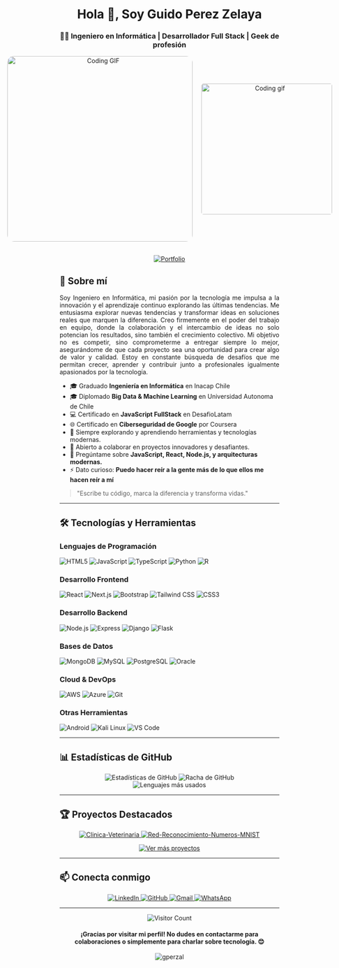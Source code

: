 <h1 align="center">Hola 👋, Soy Guido Perez Zelaya</h1>

<h3 align="center">👨‍💻 Ingeniero en Informática | Desarrollador Full Stack | Geek de profesión</h3>

<div align="center" style="display: flex; justify-content: center; align-items: center; gap: 20px;">
  <img src="https://miro.medium.com/v2/resize:fit:720/format:webp/1*yw0TnheAGN-LPneDaTlaxw.gif" alt="Coding GIF" width="425px" style="border-radius: 15px;">
  <img src="https://media.giphy.com/media/qgQUggAC3Pfv687qPC/giphy.gif" alt="Coding gif" width="300px" style="border-radius: 5px;" />
</div>
<br>
<p align="center" >
  <a href="https://gperzal.vercel.app" target="_blank">
    <img src="https://img.shields.io/badge/Portfolio-FF5722?style=for-the-badge&logo=todoist&logoColor=white" alt="Portfolio" />
  </a>
</p>

<h2>🚀 Sobre mí</h2>

<p align="justify">
Soy Ingeniero en Informática, mi pasión por la tecnología me impulsa a la innovación y el aprendizaje continuo explorando las últimas tendencias. Me entusiasma explorar nuevas tendencias y transformar ideas en soluciones reales que marquen la diferencia. Creo firmemente en el poder del trabajo en equipo, donde la colaboración y el intercambio de ideas no solo potencian los resultados, sino también el crecimiento colectivo. Mi objetivo no es competir, sino comprometerme a entregar siempre lo mejor, asegurándome de que cada proyecto sea una oportunidad para crear algo de valor y calidad. Estoy en constante búsqueda de desafíos que me permitan crecer, aprender y contribuir junto a profesionales igualmente apasionados por la tecnología.
</p>

- 🎓 Graduado **Ingeniería en Informática** en Inacap Chile
- 🎓 Diplomado **Big Data & Machine Learning** en Universidad Autonoma de Chile
- 💻 Certificado en **JavaScript FullStack** en DesafioLatam
- 🌐 Certificado en **Ciberseguridad de Google** por Coursera
- 🌱 Siempre explorando y aprendiendo herramientas y tecnologías modernas.
- 👯 Abierto a colaborar en proyectos innovadores y desafiantes.
- 💬 Pregúntame sobre **JavaScript, React, Node.js, y arquitecturas modernas.**
- ⚡ Dato curioso: **Puedo hacer reír a la gente más de lo que ellos me hacen reír a mí**

> "Escribe tu código, marca la diferencia y transforma vidas."

---

## 🛠️ Tecnologías y Herramientas


### Lenguajes de Programación

![HTML5](https://img.shields.io/badge/-HTML5-E34F26?style=flat-square&logo=html5&logoColor=white)
![JavaScript](https://img.shields.io/badge/-JavaScript-F7DF1E?style=flat-square&logo=javascript&logoColor=black)
![TypeScript](https://img.shields.io/badge/-TypeScript-007ACC?style=flat-square&logo=typescript&logoColor=white)
![Python](https://img.shields.io/badge/-Python-3776AB?style=flat-square&logo=python&logoColor=white)
![R](https://img.shields.io/badge/-R-276DC3?style=flat-square&logo=r&logoColor=white)

### Desarrollo Frontend

![React](https://img.shields.io/badge/-React-61DAFB?style=flat-square&logo=react&logoColor=black)
![Next.js](https://img.shields.io/badge/-Next.js-000000?style=flat-square&logo=next.js&logoColor=white)
![Bootstrap](https://img.shields.io/badge/-Bootstrap-7952B3?style=flat-square&logo=bootstrap&logoColor=white)
![Tailwind CSS](https://img.shields.io/badge/-Tailwind_CSS-38B2AC?style=flat-square&logo=tailwind-css&logoColor=white)
![CSS3](https://img.shields.io/badge/-CSS3-1572B6?style=flat-square&logo=css3&logoColor=white)

### Desarrollo Backend

![Node.js](https://img.shields.io/badge/-Node.js-339933?style=flat-square&logo=node.js&logoColor=white)
![Express](https://img.shields.io/badge/-Express-000000?style=flat-square&logo=express&logoColor=white)
![Django](https://img.shields.io/badge/-Django-092E20?style=flat-square&logo=django&logoColor=white)
![Flask](https://img.shields.io/badge/-Flask-000000?style=flat-square&logo=flask&logoColor=white)

### Bases de Datos

![MongoDB](https://img.shields.io/badge/-MongoDB-47A248?style=flat-square&logo=mongodb&logoColor=white)
![MySQL](https://img.shields.io/badge/-MySQL-4479A1?style=flat-square&logo=mysql&logoColor=white)
![PostgreSQL](https://img.shields.io/badge/-PostgreSQL-336791?style=flat-square&logo=postgresql&logoColor=white)
![Oracle](https://img.shields.io/badge/-Oracle-F80000?style=flat-square&logo=oracle&logoColor=white)

### Cloud & DevOps

![AWS](https://img.shields.io/badge/-AWS-232F3E?style=flat-square&logo=amazon-aws&logoColor=white)
![Azure](https://img.shields.io/badge/-Azure-0089D6?style=flat-square&logo=microsoft-azure&logoColor=white)
![Git](https://img.shields.io/badge/-Git-F05032?style=flat-square&logo=git&logoColor=white)

### Otras Herramientas

![Android](https://img.shields.io/badge/-Android-3DDC84?style=flat-square&logo=android&logoColor=white)
![Kali Linux](https://img.shields.io/badge/-Kali_Linux-557C94?style=flat-square&logo=kali-linux&logoColor=white)
![VS Code](https://img.shields.io/badge/-VS_Code-007ACC?style=flat-square&logo=visual-studio-code&logoColor=white)

---

<h2>📊 Estadísticas de GitHub</h2>

<div align="center">
  <img src="https://github-readme-stats.vercel.app/api?username=gperzal&show_icons=true&theme=radical" alt="Estadísticas de GitHub" />
  <img src="https://github-readme-streak-stats.herokuapp.com/?user=gperzal&theme=radical" alt="Racha de GitHub" />
</div>

<div align="center">
  <img src="https://github-readme-stats.vercel.app/api/top-langs/?username=gperzal&layout=compact&theme=radical" alt="Lenguajes más usados" />
</div>

---

<h2>🏆 Proyectos Destacados</h2>

<div align="center">
  <a href="https://github.com/gperzal/Clinica-Veterinaria">
    <img src="https://github-readme-stats.vercel.app/api/pin/?username=gperzal&repo=Clinica-Veterinaria&theme=radical" alt="Clinica-Veterinaria" />
  </a>
  <a href="https://github.com/gperzal/Red-Reconocimiento-Numeros-MNIST">
    <img src="https://github-readme-stats.vercel.app/api/pin/?username=gperzal&repo=Red-Reconocimiento-Numeros-MNIST&theme=radical" alt="Red-Reconocimiento-Numeros-MNIST" />
  </a>
</div>

<p align="center">
  <a href="https://github.com/gperzal?tab=repositories" target="_blank">
    <img src="https://img.shields.io/badge/Ver%20más%20proyectos-FF5722?style=for-the-badge&logo=todoist&logoColor=white" alt="Ver más proyectos" />
  </a>
</p>

---

<h2>📫 Conecta conmigo</h2>

<p align="center">
  <a href="https://linkedin.com/in/guido-perez-zelaya-3b6a32113/" target="_blank">
    <img src="https://img.shields.io/badge/-LinkedIn-0077B5?style=for-the-badge&logo=linkedin&logoColor=white" alt="LinkedIn" />
  </a>
  <a href="https://github.com/gperzal" target="_blank">
    <img src="https://img.shields.io/badge/GitHub-100000?style=for-the-badge&logo=github&logoColor=white" alt="GitHub" />
  </a>
  <a href="mailto:gperzal@gmail.com">
    <img src="https://img.shields.io/badge/-Gmail-D14836?style=for-the-badge&logo=gmail&logoColor=white" alt="Gmail" />
  </a>
  <a href="https://wa.me/568998876935" target="_blank">
    <img src="https://img.shields.io/badge/-WhatsApp-25D366?style=for-the-badge&logo=whatsapp&logoColor=white" alt="WhatsApp" />
  </a>
</p>

---

<div align="center">
  <img src="https://profile-counter.glitch.me/gperzal/count.svg" alt="Visitor Count" />
</div>

<h4 align="center">¡Gracias por visitar mi perfil! No dudes en contactarme para colaboraciones o simplemente para charlar sobre tecnología. 😊</h4>
<p align="center">
  <img src="https://komarev.com/ghpvc/?username=gperzal&label=Visitas%20al%20perfil&color=0e75b6&style=flat" alt="gperzal" />
</p>
